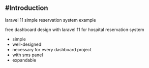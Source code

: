 #Introduction
---
laravel 11 simple reservation system example

free dashboard design with laravel 11 for hospital reservation system

- simple
- well-designed
- necessary for every dashboard project
- with sms panel
- expandable